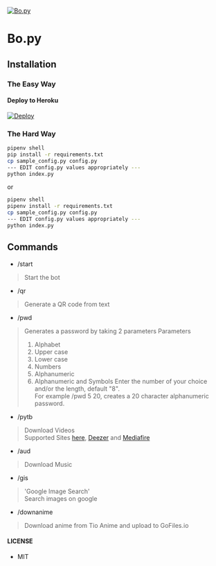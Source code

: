 [![Bo.py](https://i.imgur.com/yOETyd7.png)](https://github.com/TaprisSugarbell/Bo.py)
# Bo.py

## Installation

### The Easy Way

#### Deploy to Heroku
[![Deploy](https://www.herokucdn.com/deploy/button.svg)](https://heroku.com/deploy?template=https://github.com/TaprisSugarbell/Bo.py)

### The Hard Way

```sh
pipenv shell
pip install -r requirements.txt
cp sample_config.py config.py
--- EDIT config.py values appropriately ---
python index.py
```

or

```sh
pipenv shell
pipenv install -r requirements.txt
cp sample_config.py config.py
--- EDIT config.py values appropriately ---
python index.py
```

## Commands
- /start

> Start the bot

- /qr

> Generate a QR code from text

- /pwd

> Generates a password by taking 2 parameters
> Parameters
> 1. Alphabet
> 2. Upper case
> 3. Lower case
> 4. Numbers
> 5. Alphanumeric
> 6. Alphanumeric and Symbols
> Enter the number of your choice and/or the length, default "8".  
> For example /pwd 5 20, creates a 20 character alphanumeric password.

- /pytb
> Download Videos  
> Supported Sites [here](https://ytdl-org.github.io/youtube-dl/supportedsites.html), [Deezer](https://www.deezer.com/) and [Mediafire](https://www.mediafire.com/)

- /aud
> Download Music

- /gis
> 'Google Image Search'  
> Search images on google

- /downanime
> Download anime from Tio Anime and upload to GoFiles.io
#### LICENSE
- MIT



